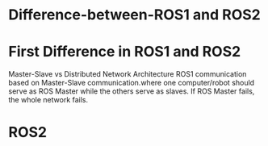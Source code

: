 # Difference-between-ROS1 and ROS2




# First Difference in ROS1 and ROS2
Master-Slave vs Distributed Network Architecture
ROS1 communication based on Master-Slave communication.where one computer/robot should serve as ROS Master while the others serve as slaves. If ROS Master fails, the whole network fails. 

# ROS2


